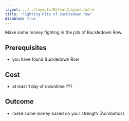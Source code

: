 ```yaml
---
layout: ../../layouts/DefaultLayout.astro
title: "Fighting Pits of Buckledown Row"
disabled: true
---
```

Make some money fighting in the pits of Buckledown Row.

## Prerequisites
- you have found Buckledown Row

## Cost
- at least 1 day of downtime ???

## Outcome
- make some money based on your strength (Acrobatics)